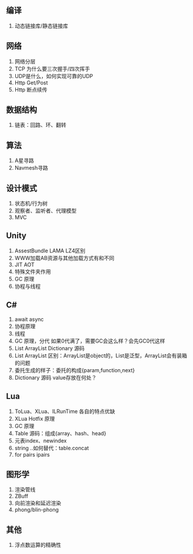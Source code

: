 ## 编译

1. 动态链接库/静态链接库



## 网络

1. 网络分层
2. TCP 为什么要三次握手/四次挥手
3. UDP是什么，如何实现可靠的UDP
4. Http  Get/Post
5. Http 断点续传



## 数据结构

1. 链表：回路、环、翻转





## 算法

1. A星寻路
2. Navmesh寻路



## 设计模式

1. 状态机/行为树
2. 观察者、监听者、代理模型
3. MVC



## Unity

1.  AssestBundle  LAMA LZ4区别
2. WWW加载AB资源与其他加载方式有和不同
3.  JIT AOT
4.  特殊文件夹作用
5.  GC 原理
6.  协程与线程



## C#

1.  await async
2. 协程原理
3. 线程
4. GC 原理，分代 如果0代满了，需要GC会这么样？会先GC0代这样
5.  List ArrayList Dictionary 源码
6.  List ArrayList 区别：ArrayList是object的，List是泛型，ArrayList会有装箱的问题
7.  委托生成的样子：委托的构成{param,function,next}
8.  Dictionary 源码 value存放在何处？





## Lua

1. ToLua、XLua、ILRunTime 各自的特点优缺
2. XLua Hotfix 原理
3. GC 原理
4. Table 源码：组成{array、hash、head}
5. 元表index、newindex
6. string  ..如何替代：table.concat
7. for pairs ipairs



## 图形学

1. 渲染管线
2. ZBuff
3. 向前渲染和延迟渲染
4. phong/blin-phong



## 其他

1. 浮点数运算的精确性